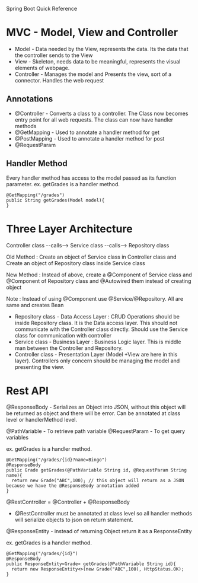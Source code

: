 Spring Boot Quick Reference

# MVC - Model, View and Controller

- Model - Data needed by the View, represents the data. Its the data that the controller sends to the View
- View  - Skeleton, needs data to be meaningful, represents the visual elements of webpage. 
- Controller - Manages the model and Presents the view, sort of a connector. Handles the web request

## Annotations

* @Controller	- Converts a class to a controller. The Class now becomes entry point for all web requests. The class can now have handler methods
* @GetMapping	- Used to annotate a handler method for get
* @PostMapping	- Used to annotate a handler method for post
* @RequestParam

## Handler Method
Every handler method has access to the model passed as its function parameter.
ex. getGrades is a handler method. 
```
@GetMapping("/grades")
public String getGrades(Model model){
}
```
# Three Layer Architecture

Controller class --calls--> Service class  --calls--> Repository class

Old Method : Create an object of Service class in Controller class and Create an object of Repository class inside Service class

New Method : Instead of above, create a @Component of Service class and @Component of Repository class and @Autowired them instead of creating object

Note : Instead of using @Component use @Service/@Repository. All are same and creates Bean


* Repository class - Data Access Layer : CRUD Operations should be inside Repository class. It is the Data access layer. This should not communicate with the Controller class directly. Should use the Service class for communication with controller 
* Service class    - Business Layer : Business Logic layer. This is middle man between the Controller and Repository.
* Controller class - Presentation Layer (Model +View are here in this layer). Controllers only concern should be managing the model and presenting the view.

# Rest API


@ResponseBody - Serializes an Object into JSON, without this object will be returned as object and there will be error. Can be annotated at class level or handlerMethod level.

@PathVariable - To retrieve path variable
@RequestParam - To get query variables


ex. getGrades is a handler method. 
```
@GetMapping("/grades/{id}?name=Bingo")
@ResponseBody
public Grade getGrades(@PathVariable String id, @RequestParam String name){
  return new Grade("ABC",100); // this object will return as a JSON because we have the @ResponseBody annotation added
}
```

@RestController = @Controller + @ResponseBody

 - @RestController must be annotated at class level so all handler methods will serialize objects to json on return statement.

@ResponseEntity - instead of returning Object return it as a ResponseEntity

ex. getGrades is a handler method. 
```
@GetMapping("/grades/{id}")
@ResponseBody
public ResponseEntity<Grade> getGrades(@PathVariable String id){
  return new ResponseEntity<>(new Grade("ABC",100), HttpStatus.OK); 
}
```
